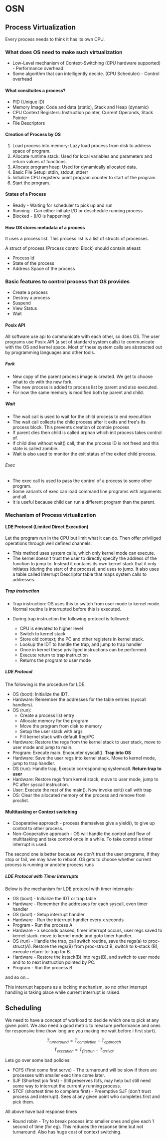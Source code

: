 # OSN

## Process Virtualization

Every process needs to think it has its own CPU.

### What does OS need to make such virtualization

- Low-Level mechanism of Context-Switching (CPU hardware supported) -
  Performance overhead
- Some algorithm that can intelligently decide. (CPU Scheduler) - Control
  overhead

#### What consituites a process?

- PID (Unique ID)
- Memory Image: Code and data (static), Stack and Heap (dynamic)
- CPU Context Registers: Instruction pointer, Current Operands, Stack Pointer
- File Descriptors

#### Creation of Process by OS

1. Load process into memory: Lazy load process from disk to address space of
   program.
2. Allocate runtime stack: Used for local variables and parameters and return
   values of functions.
3. Allocate program heap: Used for dynamically allocated data.
4. Basic File Setup: stdin, stdout, stderr
5. Initialize CPU registers: point program counter to start of the program.
6. Start the program.

#### States of a Process

- Ready - Waiting for scheduler to pick up and run
- Running - Can either initiate I/O or deschedule running process
- Blocked - (I/O is happening)

#### How OS stores metadata of a process

It uses a process list. This process list is a list of structs of processes.

A struct of process (Process control Block) should contain atleast:
- Process Id
- State of the process
- Address Space of the process

### Basic features to control process that OS provides

- Create a process
- Destroy a process
- Suspend
- View Status
- Wait 

#### Posix API

All software use api to communicate with each other, so does OS. The user
programs use Posix API (a set of standard system calls) to communicate with the
OS and kernel space. Most of these system calls are abstracted out by
programming languages and other tools.

##### Fork

- New copy of the parent process image is created. We get to choose what to do
  with the new fork.
- The new process is added to process list by parent and also executed. 
- For now the same memory is modified both by parent and child.

##### Wait

- The wait call is used to wait for the child process to end executition
- The wait call collects the child process after it exits and free's its process
  block. This prevents creation of zombie process
- If parent dies then child is called orphan which init process takes control
  of.
- If child dies without wait() call, then the process ID is not freed and this
  state is called zombie.
- Wait is also used to monitor the exit status of the exited child process.

###### Exec 

- The exec call is used to pass the control of a process to some other program.
- Some variants of exec can load command line programs with arguments and all.
- It is useful because child can run a different program than the parent.

### Mechanism of Process virtualization

#### LDE Protocol (Limited Direct Execution)

Let the program run in the CPU but limit what it can do. Then offer priviliged
operations through well defined channels.

- This method uses system calls, which only kernel mode can execute. 
- The kernel doesn't trust the user to directly specify the address of the
  function to jump to. Instead it contains its own kernel stack that it only
initiates (during the start of the process), and uses to jump. It also uses a
table called Interrupt Descriptor table that maps system calls to addresses.

##### Trap instruction 

- Trap instruction: OS uses this to switch from user mode to kernel mode. Normal
  routine is interrupted before this is executed.

- During trap instruction the following protocol is followed:
  - CPU is elevated to higher level
  - Switch to kernel stack
  - Store old context; the PC and other registers in kernel stack.
  - Lookup the IDT to handle the trap, and jump to trap handler
  - Once in kernel these priviliged instructions can be performed.
  - Execute return to trap instruction
  - Returns the program to user mode

##### LDE Protocol

The following is the procedure for LDE.

- OS (boot): Initialize the IDT. 
- Hardware: Remember the addresses for the table entries (syscall handlers).
- OS (run):
  - Create a process list entry
  - Allocate memory for the program
  - Move the program from disk to memory
  - Setup the user stack with args
  - Fill kernel stack with default Reg/PC
- Hardware: Restore the regs from the kernel stack to user stack, move to user
  mode and jump to main.
- Program: Execute main. Encounter syscall(). **Trap into OS**
- Hardware: Save the user regs into kernel stack. Move to kernel mode, jump to
  trap handler.
- OS (run): Handle trap, Execute corresponding systemcall. **Return trap to user**
- Hardware: Restore regs from kernel stack, move to user mode, jump to PC after
  syscall instruction.
- User: Execute the rest of the main(). Now invoke exit() call with trap
- OS: Clear the allocated memory of the process and remove from proclist.

#### Multitasking or Context switching

- Cooperative approach - process themselves give a yield(), to give up control to other process.
- Non-Cooperative approach - OS will handle the control and flow of multitasking
  and take control once in a while. To take control a timer interrupt is used.

The second one is better because we don't trust the user programs, if they stop
or fail, we may have to reboot.
OS gets to choose whether current process is running or anotehr process runs

##### LDE Protocol with Timer Interrupts

Below is the mechanism for LDE protocol with timer interrupts:

- OS (boot) - Initialize the IDT or trap table
- Hardware - Remember the addresses for each syscall, even timer handler
- OS (boot) - Setup interrupt handler
- Hardware - Run the interrupt handler every x seconds
- Program - Run the process A
- Hardware - x seconds passed, timer interrupt occurs, user regs saved to kernel
  stack. move to kernel mode and goto timer handler.
- OS (run) - Handle the trap, call switch routine, save the regs(a) to
  proc-struct(A). Restore the regs(B) from proc-struct B, switch to k-stack (B),
execute return-to-trap for B.
- Hardware - Restore the kstack(B) into regs(B), and switch to user mode and to
  to next instruction pointed by PC.
- Program - Run the process B

and so on...

This interrupt happens as a locking mechanism, so no other interrupt handling is
taking place while current interrupt is raised.



## Scheduling

We need to have a concept of workload to decide which one to pick at any given
point. We also need a good metric to measure performance and ones for
responsive time (how long are you making me wait before i first start).

$$ T_{turnaround} = T_{completion} - T_{approach} $$
$$ T_{execution} = T_{firstrun} - T_{arrival} $$

Lets go over some bad policies:
- FCFS (First come first serve) - The turnaround will be slow if there are
  processes with smaller exec time come later.
- SJF (Shortest job first) - Still preserves fcfs, may help but still need some
  way to interrupt the currently running process.
- STCF (shortest time to complete first) - Preemptive SJF (don't trust process
  and interrupt). Sees at any given point who completes first and pick them.
  
All above have bad response times

- Round robin - Try to break process into smaller ones and give each 1 second of
  time (for eg). This reduces the response time but not turnaround. Also has
huge cost of context switching.
